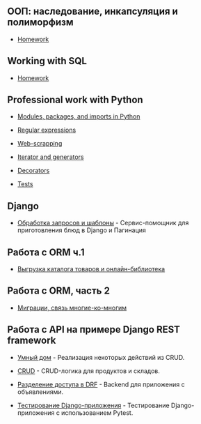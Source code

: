## ООП: наследование, инкапсуляция и полиморфизм

- [Homework](https://github.com/danildobr/OOP/blob/main/дз_ООП.py)

## Working with SQL 

- [Homework](https://github.com/danildobr/sql)
  
 
## Professional work with Python

- [Modules, packages, and imports in Python](https://github.com/danildobr/Import.-Module.-Package)

- [Regular expressions](https://github.com/danildobr/-Regular-expressions-/tree/main)

- [Web-scrapping](https://github.com/danildobr/Web-scrapping)

- [Iterator and generators](https://github.com/danildobr/Iterators.-Generators.-Yield)

- [Decorators](https://github.com/danildobr/Decorators)

- [Tests](https://github.com/danildobr/Tests/tree/main)

##  Django

- [Обработка запросов и шаблоны](https://github.com/danildobr/Django_netilogy/tree/video/1.2-requests-templates) - Сервис-помощник для приготовления блюд в Django и Пагинация

## Работа с ORM  ч.1

- [Выгрузка каталога товаров и онлайн-библиотека](https://github.com/danildobr/Django_netilogy/tree/video/2.1-databases)

## Работа с ORM, часть 2

- [Миграции, связь многие-ко-многим](https://github.com/danildobr/Django_netilogy/tree/video/2.2-databases-2)

## Работа с API на примере Django REST framework

- [Умный дом](https://github.com/danildobr/Django_netilogy/tree/video/3.1-drf-intro) - Реализация некоторых действий из CRUD.

- [CRUD](https://github.com/danildobr/Django_netilogy/tree/video/3.2-crud) - CRUD-логика для продуктов и складов.

- [Разделение доступа в DRF](https://github.com/danildobr/Django_netilogy/tree/video/3.3-permissions) - Backend для приложения с объявлениями.

- [Тестирование Django-приложения](https://github.com/danildobr/Django_netilogy/tree/video/3.4-django-testing) - Тестирование Django-приложения с использованием Pytest.

<!-- ## Python в веб-разработке

- [Основы терминала]() -->
